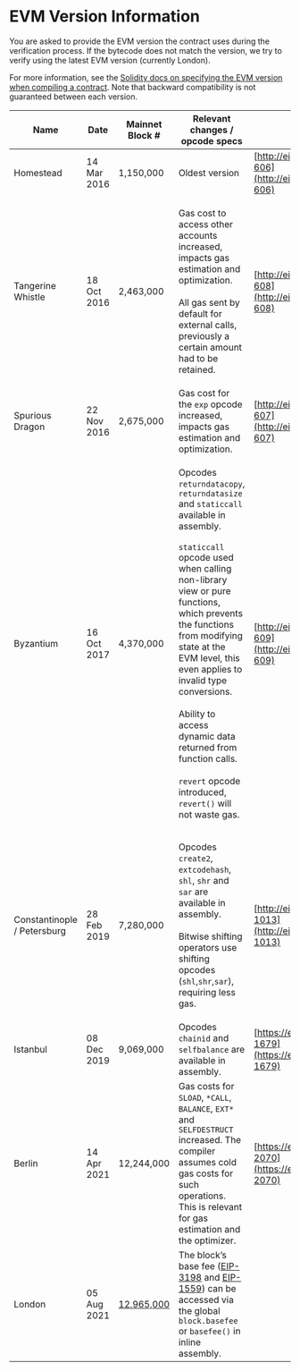 # EVM Version Information

You are asked to provide the EVM version the contract uses during the verification process. If the bytecode does not match the version, we try to verify using the latest EVM version (currently London).

For more information, see the [Solidity docs on specifying the EVM version when compiling a contract](https://docs.soliditylang.org/en/v0.8.13/using-the-compiler.html). Note that backward compatibility is not guaranteed between each version.

| Name                         | Date        | Mainnet Block #                                   | Relevant changes / opcode specs                                                                                                                                                                                                                                                                                                                                                                                                                                                                           | EIP details                                                                        |
| ---------------------------- | ----------- | ------------------------------------------------- | --------------------------------------------------------------------------------------------------------------------------------------------------------------------------------------------------------------------------------------------------------------------------------------------------------------------------------------------------------------------------------------------------------------------------------------------------------------------------------------------------------- | ---------------------------------------------------------------------------------- |
| Homestead                    | 14 Mar 2016 | 1,150,000                                         | Oldest version                                                                                                                                                                                                                                                                                                                                                                                                                                                                                            | [http://eips.ethereum.org/EIPS/eip-606](http://eips.ethereum.org/EIPS/eip-606)     |
| Tangerine Whistle            | 18 Oct 2016 | 2,463,000                                         | <p>Gas cost to access other accounts increased, impacts gas estimation and optimization. <br><br>All gas sent by default for external calls, previously a certain amount had to be retained.</p>                                                                                                                                                                                                                                                                                                          | [http://eips.ethereum.org/EIPS/eip-608](http://eips.ethereum.org/EIPS/eip-608)     |
| Spurious Dragon              | 22 Nov 2016 | 2,675,000                                         | Gas cost for the `exp` opcode increased, impacts gas estimation and optimization.                                                                                                                                                                                                                                                                                                                                                                                                                         | [http://eips.ethereum.org/EIPS/eip-607](http://eips.ethereum.org/EIPS/eip-607)     |
| Byzantium                    | 16 Oct 2017 | 4,370,000                                         | <p>Opcodes <code>returndatacopy</code>, <code>returndatasize</code> and <code>staticcall</code> available in assembly.<br><br> <code>staticcall</code> opcode used when calling non-library view or pure functions, which prevents the functions from modifying state at the EVM level, this even applies to invalid type conversions.<br><br> Ability to access dynamic data returned from function calls. <br><br> <code>revert</code> opcode introduced, <code>revert()</code> will not waste gas.</p> | [http://eips.ethereum.org/EIPS/eip-609](http://eips.ethereum.org/EIPS/eip-609)     |
| Constantinople  / Petersburg | 28 Feb 2019 | 7,280,000                                         | <p>Opcodes <code>create2</code>, <code>extcodehash</code>, <code>shl</code>, <code>shr</code> and <code>sar</code> are available in assembly.<br><br> Bitwise shifting operators use shifting opcodes (<code>shl</code>,<code>shr</code>,<code>sar</code>), requiring less gas.</p>                                                                                                                                                                                                                       | [http://eips.ethereum.org/EIPS/eip-1013](http://eips.ethereum.org/EIPS/eip-1013)   |
| Istanbul                     | 08 Dec 2019 | 9,069,000                                         | Opcodes `chainid` and `selfbalance` are available in assembly.                                                                                                                                                                                                                                                                                                                                                                                                                                            | [https://eips.ethereum.org/EIPS/eip-1679](https://eips.ethereum.org/EIPS/eip-1679) |
| Berlin                       | 14 Apr 2021 | 12,244,000                                        | Gas costs for `SLOAD`, `*CALL`, `BALANCE`, `EXT*` and `SELFDESTRUCT` increased. The compiler assumes cold gas costs for such operations. This is relevant for gas estimation and the optimizer.                                                                                                                                                                                                                                                                                                           | [https://eips.ethereum.org/EIPS/eip-2070](https://eips.ethereum.org/EIPS/eip-2070) |
| London                       | 05 Aug 2021 | [12,965,000](https://etherscan.io/block/12965000) | The block’s base fee ([EIP-3198](https://eips.ethereum.org/EIPS/eip-3198) and [EIP-1559](https://eips.ethereum.org/EIPS/eip-1559)) can be accessed via the global `block.basefee` or `basefee()` in inline assembly.                                                                                                                                                                                                                                                                                      |                                                                                    |

##

